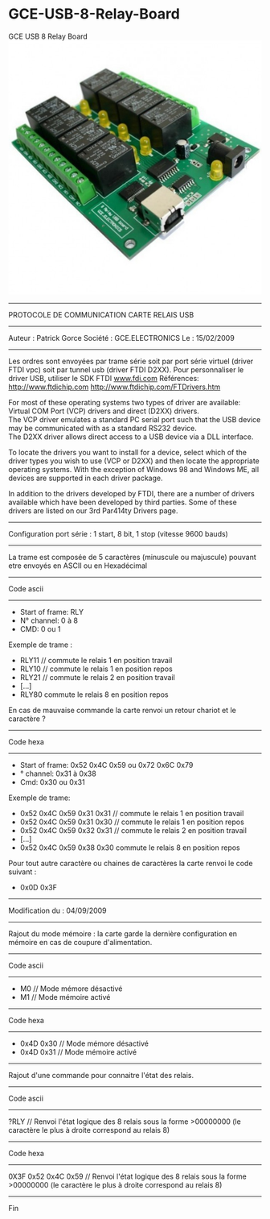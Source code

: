 # GCE-USB-8-Relay-Board
GCE USB 8 Relay Board
![alt text](https://github.com/captainigloo/GCE-USB-8-Relay-Board/blob/master/media/controller-usb-8-relay-board.jpg "")

****************************************************************************
PROTOCOLE DE COMMUNICATION CARTE RELAIS USB
****************************************************************************
Auteur  : Patrick Gorce
Société : GCE.ELECTRONICS
Le      : 15/02/2009
****************************************************************************

Les ordres sont envoyées par trame série soit par port série virtuel (driver FTDI vpc) 
soit par tunnel usb (driver FTDI D2XX).
Pour personnaliser le driver USB, utiliser le SDK FTDI  www.fdi.com
Références:
http://www.ftdichip.com
http://www.ftdichip.com/FTDrivers.htm

For most of these operating systems two types of driver are available:  
Virtual COM Port (VCP) drivers and direct (D2XX) drivers.  
The VCP driver emulates a standard PC serial port such that the USB device 
may be communicated with as a standard RS232 device.  
The D2XX driver allows direct access to a USB device via a DLL interface.

To locate the drivers you want to install for a device, select which 
of the driver types you wish to use (VCP or D2XX) and then locate
the appropriate operating systems.  With the exception of Windows 98 and Windows ME, 
all devices are supported in each driver package.

In addition to the drivers developed by FTDI, there are a number 
of drivers available which have been developed by third parties. 
Some of these drivers are listed on our 3rd Par414ty Drivers page.

*****************************************************************************
Configuration port série : 1 start, 8 bit, 1 stop (vitesse 9600 bauds)
*****************************************************************************
La trame est composée de 5 caractères (minuscule ou majuscule) pouvant etre envoyés en ASCII ou en Hexadécimal

****************
Code ascii
****************
                          
- Start of frame: RLY
- N° channel: 0 à 8
- CMD: 0 ou 1

Exemple de trame :

- RLY11 // commute le relais 1 en position travail
- RLY10 // commute le relais 1 en position repos
- RLY21 // commute le relais 2 en position travail
- [...]
- RLY80 commute le relais 8 en position repos

En cas de mauvaise commande la carte renvoi un retour chariot et le caractère ?

****************
Code hexa
****************
- Start of frame:  0x52 0x4C 0x59 ou 0x72 0x6C 0x79
- ° channel: 0x31 à 0x38
- Cmd: 0x30 ou 0x31

Exemple de trame:

- 0x52 0x4C 0x59 0x31 0x31 // commute le relais 1 en position travail
- 0x52 0x4C 0x59 0x31 0x30 // commute le relais 1 en position repos
- 0x52 0x4C 0x59 0x32 0x31 // commute le relais 2 en position travail
- [...]
- 0x52 0x4C 0x59 0x38 0x30 commute le relais 8 en position repos

Pour tout autre caractère ou chaines de caractères la carte renvoi le code suivant :

- 0x0D 0x3F

*******************************************************************************
Modification du : 04/09/2009
*******************************************************************************

Rajout du mode mémoire : la carte garde la dernière configuration en mémoire en cas de coupure d'alimentation.

****************
Code ascii 
****************
- M0 // Mode mémore désactivé
- M1 // Mode mémoire activé

****************
Code hexa
****************
- 0x4D 0x30 // Mode mémore désactivé
- 0x4D 0x31 // Mode mémoire activé
*******************************************************************************

Rajout d'une commande pour connaitre l'état des relais.

****************
Code ascii 
****************
?RLY // Renvoi l'état logique des 8 relais sous la forme >00000000   (le caractère le plus  à droite correspond au relais 8)

****************
Code hexa
****************
0X3F 0x52 0x4C 0x59 // Renvoi l'état logique des 8 relais sous la forme >00000000   (le caractère le plus  à droite correspond au relais 8)

******************************************************************************
Fin
